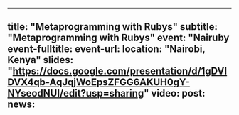 

---
title: "Metaprogramming with Rubys"
subtitle: "Metaprogramming with Rubys"
event: "Nairuby
event-fulltitle:
event-url: 
location: "Nairobi, Kenya"
slides: "https://docs.google.com/presentation/d/1gDVIDVX4qb-AqJqjWoEpsZFGG6AKUH0gY-NYseodNUI/edit?usp=sharing"
video: 
post:
news:
---